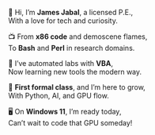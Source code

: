 👋 Hi, I’m **James Jabal**, a licensed P.E.,  
With a love for tech and curiosity.

📺 From **x86 code** and demoscene flames,  
To **Bash** and **Perl** in research domains.

🧪 I’ve automated labs with **VBA**,  
Now learning new tools the modern way.

🐍 **First formal class**, and I’m here to grow,  
With Python, AI, and GPU flow.

🖥️ On **Windows 11**, I’m ready today,  
Can’t wait to code that GPU someday!
